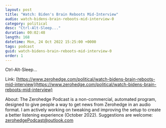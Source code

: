 ```yaml
---
layout: post
title: "Watch: Biden's Brain Reboots Mid-Interview"
audio: watch-bidens-brain-reboots-mid-interview-0
category: political
desc: "Ctrl-Alt-Sleep..."
duration: 00:02:48
length: 168
datetime: Mon, 24 Oct 2022 15:25:00 +0000
tags: podcast
guid: watch-bidens-brain-reboots-mid-interview-0
order: 1
---
```

Ctrl-Alt-Sleep...

Link: [https://www.zerohedge.com/political/watch-bidens-brain-reboots-mid-interview](https://www.zerohedge.com/political/watch-bidens-brain-reboots-mid-interview)

About: The Zerohedge Podcast is a non-commercial, automated program, designed to give people a way to get news from Zerohedge in an audio format.  I am actively working on tweaking and improving the setup to create a better listening experience (October 2022).  Suggestions are welcome: [zerohedgePodcast@outlook.com](mailto:zerohedgePodcast@outlook.com)